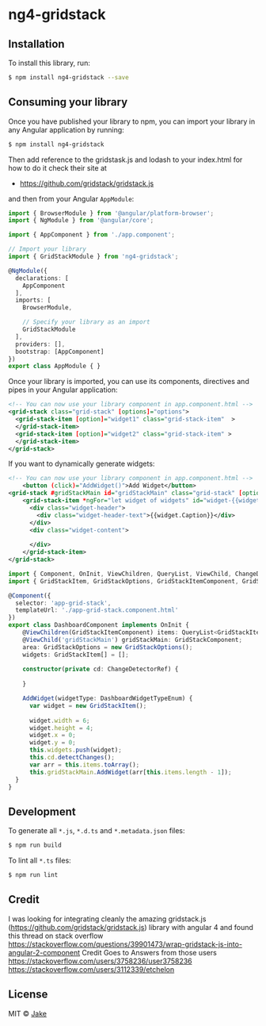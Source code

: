 # ng4-gridstack

## Installation

To install this library, run:

```bash
$ npm install ng4-gridstack --save
```

## Consuming your library

Once you have published your library to npm, you can import your library in any Angular application by running:

```bash
$ npm install ng4-gridstack
```

Then add reference to the gridstask.js and lodash to your index.html for how to do it check their site at 
- https://github.com/gridstack/gridstack.js

and then from your Angular `AppModule`:

```typescript
import { BrowserModule } from '@angular/platform-browser';
import { NgModule } from '@angular/core';

import { AppComponent } from './app.component';

// Import your library
import { GridStackModule } from 'ng4-gridstack';

@NgModule({
  declarations: [
    AppComponent
  ],
  imports: [
    BrowserModule,

    // Specify your library as an import
    GridStackModule
  ],
  providers: [],
  bootstrap: [AppComponent]
})
export class AppModule { }
```

Once your library is imported, you can use its components, directives and pipes in your Angular application:

```xml
<!-- You can now use your library component in app.component.html -->
<grid-stack class="grid-stack" [options]="options">
  <grid-stack-item [option]="widget1" class="grid-stack-item"  >
  </grid-stack-item>
  <grid-stack-item [option]="widget2" class="grid-stack-item" >
  </grid-stack-item>
</grid-stack>
```

If you want to dynamically generate widgets:

```xml
<!-- You can now use your library component in app.component.html -->  <grid-stack #gridStackMain id="gridStackMain" class="grid-stack" [options]="area">
	<button (click)="AddWidget()">Add Widget</button>
<grid-stack #gridStackMain id="gridStackMain" class="grid-stack" [options]="area">
    <grid-stack-item *ngFor="let widget of widgets" id="widget-{{widget.ID}}" [option]="widget.Item" class="grid-stack-item">
      <div class="widget-header">
        <div class="widget-header-text">{{widget.Caption}}</div>
      </div>
      <div class="widget-content">
        
      </div>
	</grid-stack-item>
</grid-stack>
```
```typescript
import { Component, OnInit, ViewChildren, QueryList, ViewChild, ChangeDetectorRef } from '@angular/core';
import { GridStackItem, GridStackOptions, GridStackItemComponent, GridStackComponent} from 'ng4-gridstack'

@Component({
  selector: 'app-grid-stack',
  templateUrl: './app-grid-stack.component.html'
})
export class DashboardComponent implements OnInit {
	@ViewChildren(GridStackItemComponent) items: QueryList<GridStackItemComponent>;
    @ViewChild('gridStackMain') gridStackMain: GridStackComponent;
	area: GridStackOptions = new GridStackOptions();
    widgets: GridStackItem[] = [];
	
	constructor(private cd: ChangeDetectorRef) {
      
	}

	AddWidget(widgetType: DashboardWidgetTypeEnum) {
      var widget = new GridStackItem();
      
      widget.width = 6;
      widget.height = 4;
      widget.x = 0;
      widget.y = 0;
      this.widgets.push(widget);
      this.cd.detectChanges();
      var arr = this.items.toArray();
      this.gridStackMain.AddWidget(arr[this.items.length - 1]);
  }
}
```

## Development

To generate all `*.js`, `*.d.ts` and `*.metadata.json` files:

```bash
$ npm run build
```

To lint all `*.ts` files:

```bash
$ npm run lint
```
## Credit

I was looking for integrating cleanly the amazing gridstack.js (https://github.com/gridstack/gridstack.js) library with angular 4 and found this thread on stack overflow
https://stackoverflow.com/questions/39901473/wrap-gridstack-js-into-angular-2-component
Credit Goes to Answers from those users
https://stackoverflow.com/users/3758236/user3758236
https://stackoverflow.com/users/3112339/etchelon

## License

MIT © [Jake](mailto:zhanazhan@gmail.com)
